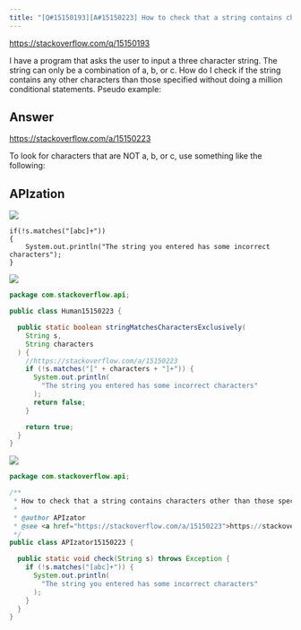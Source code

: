 ```yaml
---
title: "[Q#15150193][A#15150223] How to check that a string contains characters other than those specified. (in Java)"
---
```


https://stackoverflow.com/q/15150193

I have a program that asks the user to input a three character string. The string can only be a combination of a, b, or c.
How do I check if the string contains any other characters than those specified without doing a million conditional statements.
Pseudo example:

## Answer

https://stackoverflow.com/a/15150223

To look for characters that are NOT a, b, or c, use something like the following:

## APIzation

<div class="code-3columns-row">

<div class="code-3columns-column">

<div><img src="/stackoverflow.png" /></div>

```plain
if(!s.matches("[abc]+"))
{
    System.out.println("The string you entered has some incorrect characters");
}
```

</div>

<div class="code-3columns-column">

<div><img src="/human.png" /></div>

```java
package com.stackoverflow.api;

public class Human15150223 {

  public static boolean stringMatchesCharactersExclusively(
    String s,
    String characters
  ) {
    //https://stackoverflow.com/a/15150223
    if (!s.matches("[" + characters + "]+")) {
      System.out.println(
        "The string you entered has some incorrect characters"
      );
      return false;
    }

    return true;
  }
}

```

</div>

<div class="code-3columns-column">

<div><img src="/apizator.png" /></div>

```java
package com.stackoverflow.api;

/**
 * How to check that a string contains characters other than those specified. (in Java)
 *
 * @author APIzator
 * @see <a href="https://stackoverflow.com/a/15150223">https://stackoverflow.com/a/15150223</a>
 */
public class APIzator15150223 {

  public static void check(String s) throws Exception {
    if (!s.matches("[abc]+")) {
      System.out.println(
        "The string you entered has some incorrect characters"
      );
    }
  }
}

```

</div>

</div>